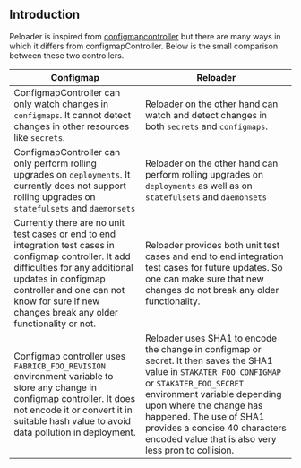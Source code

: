 ## Introduction
Reloader is inspired from [configmapcontroller](https://github.com/fabric8io/configmapcontroller) but there are many ways in which it differs from configmapController. Below is the small comparison between these two controllers.

| Configmap                                                                                                                                                                                                                                                          | Reloader                                                                                                                                                                                                                                                                                                                 |
|--------------------------------------------------------------------------------------------------------------------------------------------------------------------------------------------------------------------------------------------------------------------|--------------------------------------------------------------------------------------------------------------------------------------------------------------------------------------------------------------------------------------------------------------------------------------------------------------------------|
| ConfigmapController can only watch changes in `configmaps`. It cannot detect changes in other resources like `secrets`.                                                                                                                                        | Reloader on the other hand can watch and detect changes in both `secrets` and `configmaps`.                                                                                                                                                                                                                                                    |
| ConfigmapController can only perform rolling upgrades on `deployments`. It currently does not support rolling upgrades on `statefulsets` and `daemonsets`                                                                                                          | Reloader on the other hand can perform rolling upgrades on `deployments` as well as on `statefulsets` and `daemonsets`                                                                                                                                                                                                   |
| Currently there are no unit test cases or end to end integration test cases in configmap controller. It add difficulties for any additional updates in configmap controller and one can not know for sure if new changes break any older functionality or not. | Reloader provides both unit test cases and end to end integration test cases for future updates. So one can make sure that new changes do not break any older functionality.                                                                                                                                               |
| Configmap controller uses `FABRICB_FOO_REVISION` environment variable to store any change in configmap controller. It does not encode it or convert it in suitable hash value to avoid data pollution in deployment.                                               | Reloader uses SHA1 to encode the change in configmap or secret. It then saves the SHA1 value in `STAKATER_FOO_CONFIGMAP` or `STAKATER_FOO_SECRET` environment variable depending upon where the change has happened. The use of SHA1 provides a concise 40 characters encoded value that is also very less pron to collision. |